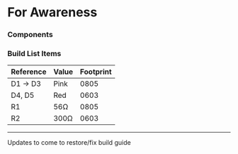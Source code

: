 # For Awareness

### Components
### Build List Items
| Reference | Value | Footprint |
| --- | --- | --- |
| D1 -> D3 | Pink | 0805 |
| D4, D5 | Red | 0603 |
| R1 | 56Ω | 0805 |
| R2 | 300Ω | 0603 |


-----
Updates to come to restore/fix build guide
